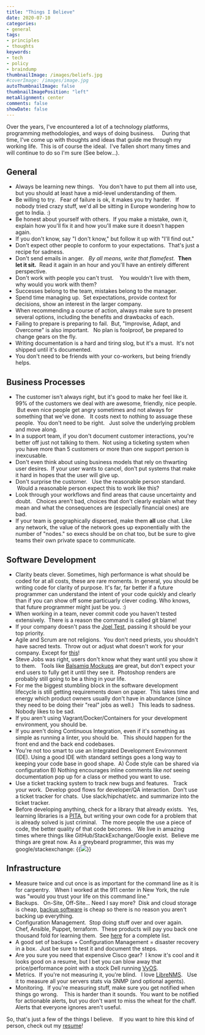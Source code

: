 ```yaml
---
title: "Things I Believe"
date: 2020-07-10
categories:
- general
tags:
- principles
- thoughts
keywords:
- tech
- policy
- braindump
thumbnailImage: /images/beliefs.jpg
#coverImage: /images/image.jpg
autoThumbnailImage: false
thumbnailImagePosition: "left"
metaAlignment: center
comments: false
showDate: false
---
```

Over the years, I've encountered a lot of a technology platforms, programming methodologies, and ways of doing business.     During that time, I've come up with thoughts and ideas that guide me through my working life.  This is of course the ideal.  I've fallen short many times and will continue to do so I'm sure (See below...).
<!--more-->

General
---
* Always be learning new things.   You don't have to put them all into use, but you should at least have a mid-level understanding of them.
* Be willing to try.   Fear of failure is ok, it makes you try harder.   If nobody tried crazy stuff, we'd all be sitting in Europe wondering how to get to India. :)
* Be honest about yourself with others.  If you make a mistake, own it, explain how you'll fix it and how you'll make sure it doesn't happen again.
* If you don't know, say "I don't know," but follow it up with "I'll find out."
* Don't expect other people to conform to your expectations.  That's just a recipe for sadness.
* Don't send emails in anger.   *By all means, write that flamefest.*  **Then let it sit.**  Read it again in an hour and you'll have an entirely different perspective.
* Don't work with people you can't trust.    You wouldn't live with them, why would you work with them?
* Successes belong to the team, mistakes belong to the manager.
* Spend time managing up.  Set expectations, provide context for decisions, show an interest in the larger company.
* When recommending a course of action, always make sure to present several options, including the benefits and drawbacks of each.
* Failing to prepare is preparing to fail.  But, "Improvise, Adapt, and Overcome" is also important.   No plan is foolproof, be prepared to change gears on the fly.
* Writing documentation is a hard and tiring slog, but it's a must.  It's not shipped until it's documented.
* You don't need to be friends with your co-workers, but being friendly helps.

Business Processes
---
* The customer isn't always right, but it's good to make her feel like it.   99% of the customers we deal with are awesome, friendly, nice people.  But even nice people get angry sometimes and not always for something that we've done.   It costs next to nothing to assuage these people.  You don't need to be right.   Just solve the underlying problem and move along.
* In a support team, if you don't document customer interactions, you're better off just not talking to them.  Not using a ticketing system when you have more than 5 customers or more than one support person is inexcusable.
* Don't even think about using business models that rely on thwarting user desires.  If your user wants to cancel, don't put systems that make it hard in hopes that the user will give up.
* Don't surprise the customer.   Use the reasonable person standard.  Would a reasonable person expect this to work like this?
* Look through your workflows and find areas that cause uncertainty and doubt.   Choices aren't bad, choices that don't clearly explain what they mean and what the consequences are (especially financial ones) are bad.
* If your team is geographically dispersed, make them **all** use chat. Like any network, the value of the network goes up exponentially with the number of "nodes." so execs should be on chat too, but be sure to give teams their own private space to communicate.

Software Development
---
* Clarity beats clever.  Sometimes, high performance is what should be coded for at all costs, these are rare moments.  In general, you should be writing code for clarity of purpose.  It's far, far better if a future programmer can understand the intent of your code quickly and clearly than if you can show off some particuarly clever coding.  Who knows, that future programmer might just be you. :)
* When working in a team, never commit code you haven't tested extensively.  There is a reason the command is called git blame!
* If your company doesn't pass the [Joel Test](https://www.joelonsoftware.com/2000/08/09/the-joel-test-12-steps-to-better-code/), passing it should be your top priority.
* Agile and Scrum are not religions.  You don't need priests, you shouldn't have sacred texts.  Throw out or adjust what doesn't work for your company. Except for [this](/2016/09/the-only-important-rule-of-the-scrum-process.)!
* Steve Jobs was right, users don't know what they want until you show it to them.   Tools like [Balsamiq Mockups](https://balsamiq.com/products/mockups/) are great, but don't expect your end users to fully get it until they see it.  Photoshop renders are probably still going to be a thing in your life.
* For me the biggest stumbling block in the software development lifecycle is still getting requirements down on paper.  This takes time and energy which product owners usually don't have in abundance (since they need to be doing their "real" jobs as well.)   This leads to sadness.   Nobody likes to be sad.
* If you aren't using Vagrant/Docker/Containers for your development environment, you should be.
* If you aren't doing Continuous Integration, even if it's something as simple as running a linter, you should be.   This should happen for the front end and the back end codebases.
* You're not too smart to use an Integrated Development Environment (IDE). Using a good IDE with standard settings goes a long way to keeping your code base in good shape.  A) Code style can be shared via configuration B) Nothing encourages inline comments like *not* seeing documentation pop up for a class or method you want to use.
* Use a ticket tracking system to track new bugs and features.   Track your work.  Develop good flows for developer/QA interaction.  Don't use a ticket tracker for chats.  Use slack/hipchat/etc. and summarize into the ticket tracker.
* Before developing anything, check for a library that already exists.   Yes, learning libraries is a [PITA](http://www.urbandictionary.com/define.php?term=P.I.T.A), but writing your own code for a problem that is already solved is just criminal.   The more people the use a piece of code, the better quality of that code becomes.   We live in amazing times where things like GitHub/StackExchange/Google exist.  Believe me things are great now. As a greybeard programmer, this was my google/stackexchange: {{<image classes="fancybox center" src="/images/TRS-80-reference-manual.jpg" thumbnail="/images/TRS-80-reference-manual.jpg" thumbnail-width="75px" thumbnail-height="100px">}}

Infrastructure
---
* Measure twice and cut once is as important for the command line as it is for carpentry.   When I worked at the 911 center in New York, the rule was "would you trust your life on this command line."
* Backups.   On-Site, Off-Site... Need I say more?  Disk and cloud storage is cheap, [backup software](https://github.com/n1trux/awesome-sysadmin#backups) is cheap so there is no reason you aren't backing up everything.
* Configuration Management.  Stop doing stuff over and over again.   Chef, Ansible, Puppet, terraform.  These products will pay you back one thousand fold for learning them.  See [here](https://github.com/n1trux/awesome-sysadmin#configuration-management) for a complete list.
* A good set of backups + Configuration Management = disaster recovery in a box.  Just be sure to test it and document the steps.
* Are you sure you need that expensive Cisco gear?  I know it's cool and it looks good on a resume, but I bet you can blow away that price/performance point with a stock Dell running [VyOS](https://vyos.io/).
* Metrics.  If you're not measuring it, you're blind.   I love [LibreNMS](http://www.librenms.org/).   Use it to measure all your servers stats via SNMP (and optional agents).
* Monitoring.  If you're measuring stuff, make sure you get notified when things go wrong.    This is harder than it sounds.  You want to be notified for actionable alerts, but you don't want to miss the wheat for the chaff.   Alerts that everyone ignores aren't useful.

So, that's just a few of the things I believe.    If you want to hire this kind of person, check out my [resume](/resume)!
